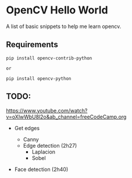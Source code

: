 # OpenCV Hello World

A list of basic snippets to help me learn opencv.

## Requirements

```
pip install opencv-contrib-python

or

pip install opencv-python
```

## TODO:

https://www.youtube.com/watch?v=oXlwWbU8l2o&ab_channel=freeCodeCamp.org

* Get edges
    * Canny
    * Edge detection (2h27)
        * Laplacion
        * Sobel

* Face detection (2h40)



